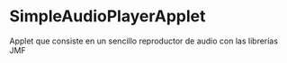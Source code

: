 # SimpleAudioPlayerApplet
Applet que consiste en un sencillo reproductor de audio con las librerías JMF
